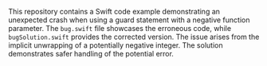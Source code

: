 This repository contains a Swift code example demonstrating an unexpected crash when using a guard statement with a negative function parameter. The `bug.swift` file showcases the erroneous code, while `bugSolution.swift` provides the corrected version.  The issue arises from the implicit unwrapping of a potentially negative integer. The solution demonstrates safer handling of the potential error.
